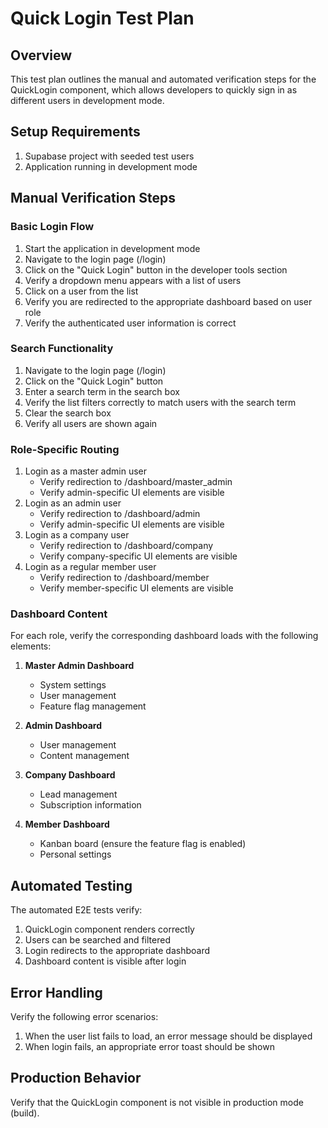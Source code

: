 
# Quick Login Test Plan

## Overview
This test plan outlines the manual and automated verification steps for the QuickLogin component, which allows developers to quickly sign in as different users in development mode.

## Setup Requirements
1. Supabase project with seeded test users
2. Application running in development mode

## Manual Verification Steps

### Basic Login Flow
1. Start the application in development mode
2. Navigate to the login page (/login)
3. Click on the "Quick Login" button in the developer tools section
4. Verify a dropdown menu appears with a list of users
5. Click on a user from the list
6. Verify you are redirected to the appropriate dashboard based on user role
7. Verify the authenticated user information is correct

### Search Functionality
1. Navigate to the login page (/login)
2. Click on the "Quick Login" button
3. Enter a search term in the search box
4. Verify the list filters correctly to match users with the search term
5. Clear the search box
6. Verify all users are shown again

### Role-Specific Routing
1. Login as a master admin user
   - Verify redirection to /dashboard/master_admin
   - Verify admin-specific UI elements are visible
2. Login as an admin user
   - Verify redirection to /dashboard/admin
   - Verify admin-specific UI elements are visible
3. Login as a company user
   - Verify redirection to /dashboard/company
   - Verify company-specific UI elements are visible
4. Login as a regular member user
   - Verify redirection to /dashboard/member
   - Verify member-specific UI elements are visible

### Dashboard Content
For each role, verify the corresponding dashboard loads with the following elements:
1. **Master Admin Dashboard**
   - System settings
   - User management
   - Feature flag management
   
2. **Admin Dashboard**
   - User management
   - Content management
   
3. **Company Dashboard**
   - Lead management
   - Subscription information
   
4. **Member Dashboard**
   - Kanban board (ensure the feature flag is enabled)
   - Personal settings

## Automated Testing
The automated E2E tests verify:
1. QuickLogin component renders correctly
2. Users can be searched and filtered
3. Login redirects to the appropriate dashboard
4. Dashboard content is visible after login

## Error Handling
Verify the following error scenarios:
1. When the user list fails to load, an error message should be displayed
2. When login fails, an appropriate error toast should be shown

## Production Behavior
Verify that the QuickLogin component is not visible in production mode (build).
